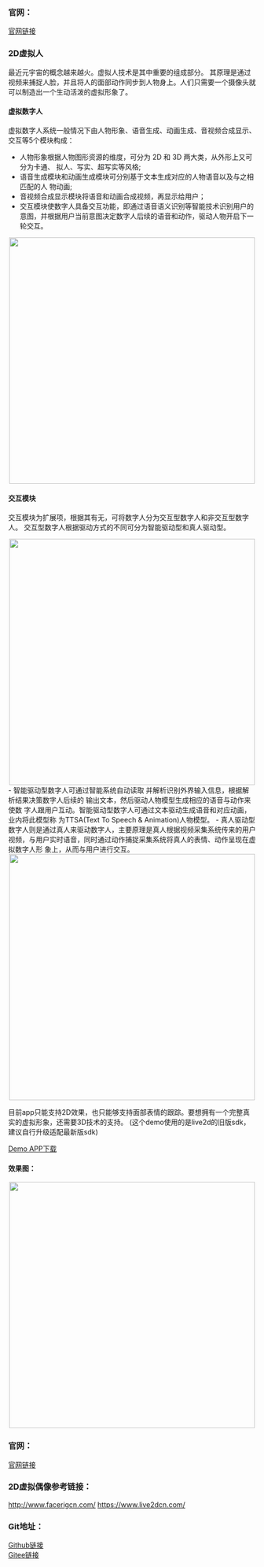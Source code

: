 ### 官网：
[官网链接](http://www.aias.top/)

### 2D虚拟人
最近元宇宙的概念越来越火。虚拟人技术是其中重要的组成部分。
其原理是通过视频来捕捉人脸，并且将人的面部动作同步到人物身上。人们只需要一个摄像头就可以制造出一个生动活泼的虚拟形象了。

#### 虚拟数字人
虚拟数字人系统一般情况下由人物形象、语音生成、动画生成、音视频合成显示、交互等5个模块构成：
- 人物形象根据人物图形资源的维度，可分为 2D 和 3D 两大类，从外形上又可分为卡通、 拟人、写实、超写实等风格; 
- 语音生成模块和动画生成模块可分别基于文本生成对应的人物语音以及与之相匹配的人 物动画; 
- 音视频合成显示模块将语音和动画合成视频，再显示给用户；
- 交互模块使数字人具备交互功能，即通过语音语义识别等智能技术识别用户的意图，并根据用户当前意图决定数字人后续的语音和动作，驱动人物开启下一轮交互。 
<div align="center">
<img src="https://aias-home.oss-cn-beijing.aliyuncs.com/AIAS/9_metaverse/Live2DVirtualHumanDemo/arc.png"  width = "500"/>
</div>  

#### 交互模块
交互模块为扩展项，根据其有无，可将数字人分为交互型数字人和非交互型数字人。 
交互型数字人根据驱动方式的不同可分为智能驱动型和真人驱动型。
<div align="center">
<img src="https://aias-home.oss-cn-beijing.aliyuncs.com/AIAS/9_metaverse/Live2DVirtualHumanDemo/interaction.png"  width = "500"/>
</div>  
- 智能驱动型数字人可通过智能系统自动读取 并解析识别外界输入信息，根据解析结果决策数字人后续的 输出文本，然后驱动人物模型生成相应的语音与动作来使数 字人跟用户互动。智能驱动型数字人可通过文本驱动生成语音和对应动画，业内将此模型称 为TTSA(Text To Speech & Animation)人物模型。
- 真人驱动型数字人则是通过真人来驱动数字人，主要原理是真人根据视频采集系统传来的用户视频，与用户实时语音，同时通过动作捕捉采集系统将真人的表情、动作呈现在虚拟数字人形 象上，从而与用户进行交互。 
<div align="center">
<img src="https://aias-home.oss-cn-beijing.aliyuncs.com/AIAS/9_metaverse/Live2DVirtualHumanDemo/interaction2.png"  width = "500"/>
</div>  

目前app只能支持2D效果，也只能够支持面部表情的跟踪。要想拥有一个完整真实的虚拟形象，还需要3D技术的支持。
(这个demo使用的是live2d的旧版sdk，建议自行升级适配最新版sdk)

[Demo APP下载](https://pan.baidu.com/s/1clYgJJABOnelm1_okHqdsw?pwd=j4vu)  

#### 效果图：
<div align="center">
<img src="https://aias-home.oss-cn-beijing.aliyuncs.com/AIAS/9_metaverse/Live2DVirtualHumanDemo/2D.png"  width = "500"/>
</div>  

### 官网：
[官网链接](http://www.aias.top/)

### 2D虚拟偶像参考链接：
http://www.facerigcn.com/
https://www.live2dcn.com/

### Git地址：   
[Github链接](https://github.com/mymagicpower/AIAS)    
[Gitee链接](https://gitee.com/mymagicpower/AIAS)  
